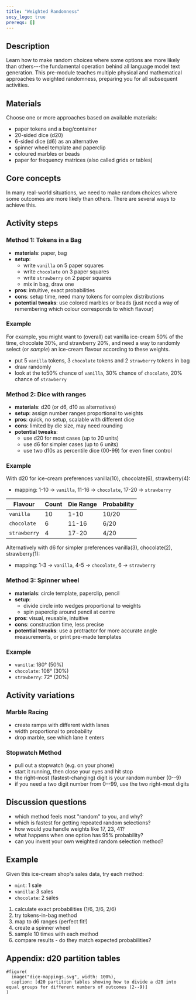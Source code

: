 ```yaml
---
title: "Weighted Randomness"
socy_logo: true
prereqs: []
---
```


## Description

Learn how to make random choices where some options are more likely than
others---the fundamental operation behind all language model text generation.
This pre-module teaches multiple physical and mathematical approaches to
weighted randomness, preparing you for all subsequent activities.

## Materials

Choose one or more approaches based on available materials:

- paper tokens and a bag/container
- 20-sided dice (d20)
- 6-sided dice (d6) as an alternative
- spinner wheel template and paperclip
- coloured marbles or beads
- paper for frequency matrices (also called grids or tables)

## Core concepts

In many real-world situations, we need to make random choices where some
outcomes are more likely than others. There are several ways to achieve this.

## Activity steps

### Method 1: Tokens in a Bag

- **materials**: paper, bag
- **setup**:
  - write `vanilla` on 5 paper squares
  - write `chocolate` on 3 paper squares
  - write `strawberry` on 2 paper squares
  - mix in bag, draw one
- **pros**: intuitive, exact probabilities
- **cons**: setup time, need many tokens for complex distributions
- **potential tweaks**: use colored marbles or beads (just need a way of
  remembering which colour corresponds to which flavour)

### Example

For example, you might want to (overall) eat vanilla ice-cream 50% of the time,
chocolate 30%, and strawberry 20%, and need a way to randomly select (or
_sample_) an ice-cream flavour according to these weights.

- put 5 `vanilla` tokens, 3 `chocolate` tokens and 2 `strawberry` tokens in bag
- draw randomly
- look at the to50% chance of `vanilla`, 30% chance of `chocolate`, 20% chance
  of `strawberry`

### Method 2: Dice with ranges

- **materials**: d20 (or d6, d10 as alternatives)
- **setup**: assign number ranges proportional to weights
- **pros**: quick, no setup, scalable with different dice
- **cons**: limited by die size, may need rounding
- **potential tweaks**:
  - use d20 for most cases (up to 20 units)
  - use d6 for simpler cases (up to 6 units)
  - use two d10s as percentile dice (00-99) for even finer control

### Example

With d20 for ice-cream preferences vanilla(10), chocolate(6), strawberry(4):

- mapping: 1-10 → `vanilla`, 11-16 → `chocolate`, 17-20 → `strawberry`

| Flavour      | Count | Die Range | Probability |
| ------------ | ----- | --------- | ----------- |
| `vanilla`    | 10    | 1-10      | 10/20       |
| `chocolate`  | 6     | 11-16     | 6/20        |
| `strawberry` | 4     | 17-20     | 4/20        |

Alternatively with d6 for simpler preferences vanilla(3), chocolate(2),
strawberry(1):

- mapping: 1-3 → `vanilla`, 4-5 → `chocolate`, 6 → `strawberry`

### Method 3: Spinner wheel

- **materials**: circle template, paperclip, pencil
- **setup**:
  - divide circle into wedges proportional to weights
  - spin paperclip around pencil at centre
- **pros**: visual, reusable, intuitive
- **cons**: construction time, less precise
- **potential tweaks**: use a protractor for more accurate angle measurements,
  or print pre-made templates

### Example

- `vanilla`: 180° (50%)
- `chocolate`: 108° (30%)
- `strawberry`: 72° (20%)

## Activity variations

### Marble Racing

- create ramps with different width lanes
- width proportional to probability
- drop marble, see which lane it enters

### Stopwatch Method

- pull out a stopwatch (e.g. on your phone)
- start it running, then close your eyes and hit stop
- the right-most (fastest-changing) digit is your random number (0--9)
- if you need a two digit number from 0--99, use the two right-most digits

## Discussion questions

- which method feels most "random" to you, and why?
- which is fastest for getting repeated random selections?
- how would you handle weights like 17, 23, 41?
- what happens when one option has 95% probability?
- can you invent your own weighted random selection method?

## Example

Given this ice-cream shop's sales data, try each method:

- `mint`: 1 sale
- `vanilla`: 3 sales
- `chocolate`: 2 sales

1. calculate exact probabilities (1/6, 3/6, 2/6)
2. try tokens-in-bag method
3. map to d6 ranges (perfect fit!)
4. create a spinner wheel
5. sample 10 times with each method
6. compare results - do they match expected probabilities?

## Appendix: d20 partition tables

```{=typst}
#figure(
  image("dice-mappings.svg", width: 100%),
  caption: [d20 partition tables showing how to divide a d20 into equal groups for different numbers of outcomes (2--9)]
)
```
